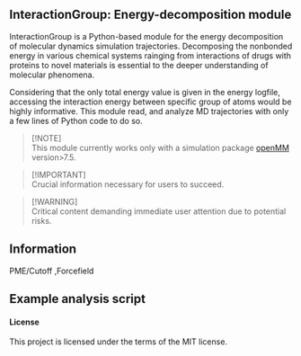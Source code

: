 ## InteractionGroup: Energy-decomposition module


InteractionGroup is a Python-based module for the energy decomposition of molecular dynamics simulation trajectories. Decomposing the nonbonded energy in various chemical systems rainging from interactions of drugs with proteins to novel materials is essential to the deeper understanding of molecular phenomena. 

Considering that the only total energy value is given in the energy logfile, accessing the interaction energy between specific group of atoms would be highly informative. This module read, and analyze MD trajectories with only a few lines of Python code to do so.

> [!NOTE]\
> This module currently works only with a simulation package [openMM](https://github.com/openmm/openmm) version>7.5.  

> [!IMPORTANT]\
> Crucial information necessary for users to succeed.

> [!WARNING]\
> Critical content demanding immediate user attention due to potential risks.

## Information

PME/Cutoff ,Forcefield

## Example analysis script




#### License

This project is licensed under the terms of the MIT license.
